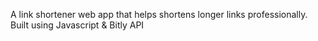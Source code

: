 A link shortener web app that helps shortens longer links professionally. Built using Javascript & Bitly API

